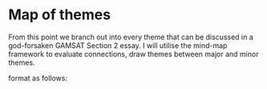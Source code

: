 # Map of themes

From this point we branch out into every theme that can be discussed in a god-forsaken GAMSAT Section 2 essay. I will utilise the mind-map framework to evaluate connections, draw themes between major and minor themes.

format as follows: